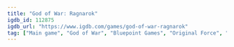 ```yaml
---
title: "God of War: Ragnarok"
igdb_id: 112875
igdb_url: "https://www.igdb.com/games/god-of-war-ragnarok"
tag: ["Main game", "God of War", "Bluepoint Games", "Original Force", "Valkyrie Entertainment", "SIE Santa Monica Studio", "Sony Interactive Entertainment", "Jetpack Interactive", "RedHot Software", "SuperAlloy Interactive", "Supergenius Studio", "Hack and slash/Beat 'em up", "Adventure", "Single player", "Third person", "Action", "Fantasy", "Historical", "Open world"]
---
```

